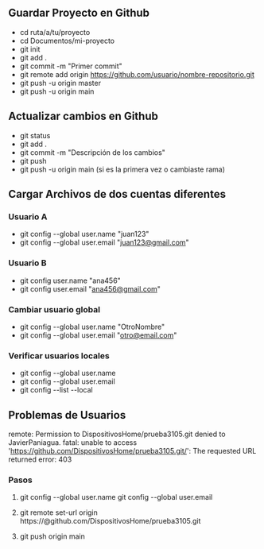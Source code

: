 ## Guardar Proyecto en Github
- cd ruta/a/tu/proyecto
- cd Documentos/mi-proyecto
- git init
- git add .
- git commit -m "Primer commit"
- git remote add origin https://github.com/usuario/nombre-repositorio.git
- git push -u origin master
- git push -u origin main

## Actualizar cambios en Github
- git status 
- git add .
- git commit -m "Descripción de los cambios"
- git push
- git push -u origin main (si es la primera vez o cambiaste rama)

## Cargar Archivos de dos cuentas diferentes
### Usuario A
- git config --global user.name "juan123"
- git config --global user.email "juan123@gmail.com"

### Usuario B

- git config user.name "ana456"
- git config user.email "ana456@gmail.com"

### Cambiar usuario global
- git config --global user.name "OtroNombre"
- git config --global user.email "otro@email.com"

### Verificar usuarios locales
- git config --global user.name
- git config --global user.email
- git config --list --local

## Problemas de Usuarios
remote: Permission to DispositivosHome/prueba3105.git denied to JavierPaniagua.
fatal: unable to access 'https://github.com/DispositivosHome/prueba3105.git/': The requested URL returned error: 403

### Pasos
1.  
    git config --global user.name
    git config --global user.email

2. git remote set-url origin https://<nuevo-usuario>@github.com/DispositivosHome/prueba3105.git

3. 
    git push origin main

